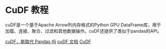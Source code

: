 # CuDF 教程

<show-structure depth="2"/>

cuDF是一个基于Apache Arrow列内存格式的Python GPU DataFrame库，用于加载、连接、聚合、过滤和其他数据操作。cuDF还提供了类似于pandas的API。


<seealso>
<category ref="ref_docs">
    <a href="https://mp.weixin.qq.com/s/vifqIhRgIYDx-uE5remIfw">cuDF，能取代 Pandas 吗</a>
    <a href="https://docs.rapids.ai/api/cudf/stable">cuDF 文档</a>
</category>
<category ref="ref_github">
    <a href="https://github.com/rapidsai/cudf">CuDF</a>
</category>
<category ref="ref_issues">
</category>
<category ref="ref_hf"></category>
<category ref="ref_ms"></category>
</seealso>